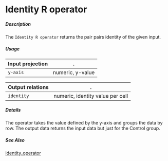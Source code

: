 # Identity R operator

##### Description

The `Identity R operator` returns the pair pairs identity of the given input.

##### Usage

Input projection|.
---|---
`y-axis`           | numeric, y-value

Output relations|.
---|---
`identity`          | numeric, identity value per cell

##### Details

The operator takes the value defined by the y-axis and groups the data by row. The output data returns the input data but just for the Control group. 

##### See Also

[identity_operator](https://github.com/tercen/identity_operator)
